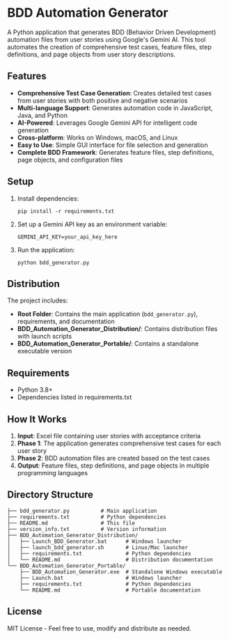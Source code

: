 # BDD Automation Generator

A Python application that generates BDD (Behavior Driven Development) automation files from user stories using Google's Gemini AI. This tool automates the creation of comprehensive test cases, feature files, step definitions, and page objects from user story descriptions.

## Features

- **Comprehensive Test Case Generation**: Creates detailed test cases from user stories with both positive and negative scenarios
- **Multi-language Support**: Generates automation code in JavaScript, Java, and Python
- **AI-Powered**: Leverages Google Gemini API for intelligent code generation
- **Cross-platform**: Works on Windows, macOS, and Linux
- **Easy to Use**: Simple GUI interface for file selection and generation
- **Complete BDD Framework**: Generates feature files, step definitions, page objects, and configuration files

## Setup

1. Install dependencies:
   ```
   pip install -r requirements.txt
   ```

2. Set up a Gemini API key as an environment variable:
   ```
   GEMINI_API_KEY=your_api_key_here
   ```

3. Run the application:
   ```
   python bdd_generator.py
   ```

## Distribution

The project includes:

- **Root Folder**: Contains the main application (`bdd_generator.py`), requirements, and documentation
- **BDD_Automation_Generator_Distribution/**: Contains distribution files with launch scripts
- **BDD_Automation_Generator_Portable/**: Contains a standalone executable version

## Requirements

- Python 3.8+
- Dependencies listed in requirements.txt

## How It Works

1. **Input**: Excel file containing user stories with acceptance criteria
2. **Phase 1**: The application generates comprehensive test cases for each user story
3. **Phase 2**: BDD automation files are created based on the test cases
4. **Output**: Feature files, step definitions, and page objects in multiple programming languages

## Directory Structure

```
├── bdd_generator.py          # Main application
├── requirements.txt          # Python dependencies
├── README.md                 # This file
├── version_info.txt          # Version information
├── BDD_Automation_Generator_Distribution/
│   ├── Launch_BDD_Generator.bat      # Windows launcher
│   ├── launch_bdd_generator.sh       # Linux/Mac launcher
│   ├── requirements.txt              # Python dependencies
│   └── README.md                     # Distribution documentation
└── BDD_Automation_Generator_Portable/
    ├── BDD_Automation_Generator.exe  # Standalone Windows executable
    ├── Launch.bat                    # Windows launcher
    ├── requirements.txt              # Python dependencies
    └── README.md                     # Portable documentation
```

## License

MIT License - Feel free to use, modify and distribute as needed.

